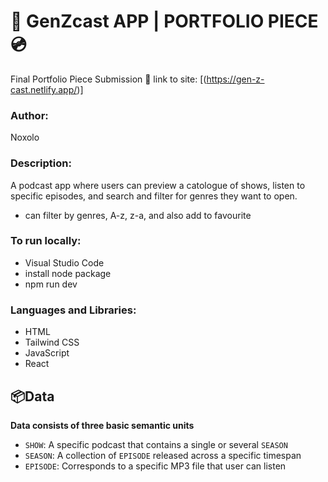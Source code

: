 # 🎵 GenZcast APP | PORTFOLIO PIECE 💿
Final Portfolio Piece Submission 🚀
link to site: [(https://gen-z-cast.netlify.app/)]

### Author:
Noxolo 

### Description:
A podcast app where users can preview a catologue of shows, listen to specific episodes, and search and filter for genres they want to open.
- can filter by genres, A-z, z-a, and also add to favourite


### To run locally: 
- Visual Studio Code
- install node package
- npm run dev

### Languages and Libraries:
- HTML
- Tailwind CSS
- JavaScript
- React 

## 📦Data

**Data consists of three basic semantic units**

- `SHOW`: A specific podcast that contains a single or several `SEASON`
- `SEASON`: A collection of `EPISODE` released across a specific timespan
- `EPISODE`: Corresponds to a specific MP3 file that user can listen

